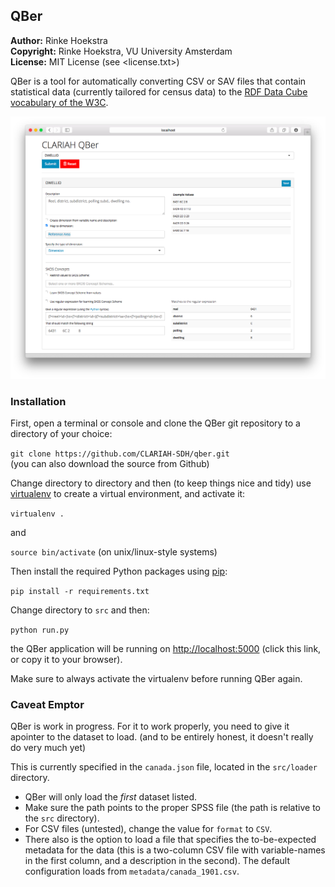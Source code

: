## QBer
**Author:**	Rinke Hoekstra  
**Copyright:**	Rinke Hoekstra, VU University Amsterdam  
**License:**	MIT License (see <license.txt>)  

QBer is a tool for automatically converting CSV or SAV files that contain statistical data (currently tailored for census data) to the [RDF Data Cube vocabulary of the W3C](http://www.w3.org/TR/vocab-data-cube/).

![Screenshot of QBer](screenshot.png)

### Installation

First, open a terminal or console and clone the QBer git repository to a directory of your choice:

`git clone https://github.com/CLARIAH-SDH/qber.git`  
(you can also download the source from Github)

Change directory to directory and then (to keep things nice and tidy) use [virtualenv](http://virtualenv.pypa.io) to create a virtual environment, and activate it:

`virtualenv .`

and

`source bin/activate` (on unix/linux-style systems)

Then install the required Python packages using [pip](https://pip.readthedocs.org):

`pip install -r requirements.txt`

Change directory to `src` and then:

`python run.py`

the QBer application will be running on <http://localhost:5000> (click this link, or copy it to your browser).

Make sure to always activate the virtualenv before running QBer again.

### Caveat Emptor

QBer is work in progress. For it to work properly, you need to give it apointer to the dataset to load. (and to be entirely honest, it doesn't really do very much yet)

This is currently specified in the `canada.json` file, located in the `src/loader` directory. 
* QBer will only load the *first* dataset listed. 
* Make sure the path points to the proper SPSS file (the path is relative to the `src` directory). 
* For CSV files (untested), change the value for `format` to `CSV`. 
* There also is the option to load a file that specifies the to-be-expected metadata for the data (this is a two-column CSV file with variable-names in the first column, and a description in the second). The default configuration loads from `metadata/canada_1901.csv`.








